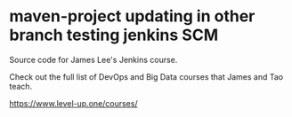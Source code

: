# maven-project updating in other branch testing jenkins SCM
Source code for James Lee's Jenkins course.

Check out the full list of DevOps and Big Data courses that James and Tao teach.

https://www.level-up.one/courses/

